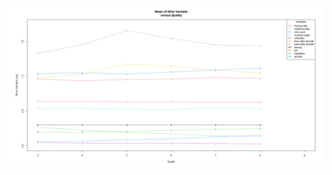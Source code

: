 <img align="center" alt="GIF" src="https://github.com/DJJamsran/images/blob/main/snp1.png" width="700"/>
